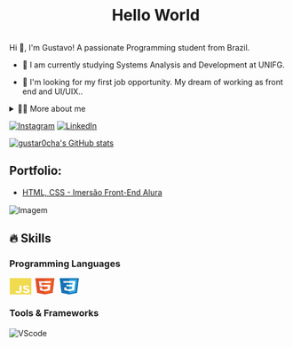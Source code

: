 
<!--título-->
<div id="user-content-toc">
  <ul align="center">
    <summary><h1 style="display: inline-block">Hello World</h1></summary>
</div>

<!-- Presentation -->
<p>
  Hi 👋, I'm Gustavo! A passionate Programming student from Brazil.

  - 🌱 I am currently studying Systems Analysis and Development at UNIFG.

  - 🔭 I'm looking for my first job opportunity. My dream of working as front end and UI/UIX..
</p>

<!-- Dropdown -->
<details>
  <summary>👨‍💻 More about me</summary>

  - 💬 I am 22 years old and currently live in Brazil. Studying to be Fluent in English and have experience with HTML, CSS, Java, Javascript. I also have important skills such as creativity, communication, marketing, analytical skills, people management and social media.

  - ⚡ I like to play games, read a good book, manga or comics, as well as watch movies and series! I believe that our personal interests contribute to a more accurate perception of things and to solving problems. \o/
</details>

<!-- Links -->
[![Instagram](https://img.shields.io/badge/Instagram-E4405F?style=for-the-badge&logo=instagram&logoColor=white)]([https://www.instagram.com/toquinhaman/](https://www.instagram.com/gustavo.r0/))
[![LinkedIn](https://img.shields.io/badge/LinkedIn-0077B5?style=for-the-badge&logo=linkedin&logoColor=white)](https://www.linkedin.com/in/gustavo-rocha-62993a277/)

<!-- GithubStats -->
[![gustar0cha's GitHub stats](https://github-readme-stats.vercel.app/api?username=gustar0cha&show_icons=true&theme=gotham)](https://github.com/anuraghazra/github-readme-stats)

<!-- Portfolio -->
## Portfolio:
- [HTML, CSS - Imersão Front-End Alura](https://github.com/Gustar0cha/frontendalura)

<!-- GIF -->
<p align="left">
  <img align="center" src="https://github.com/VariableBee/VariableBee/assets/77739311/4e9f41af-6b57-49a7-b15a-74322e96b4d7" alt="Imagem">
</p>

## 🔥 Skills
<!-- Skills: Programming Languages -->
  <div style="flex-basis: 48%;">
    <h3>Programming Languages</h3>
    <img align="center" alt="Js" height="30" width="40" src="https://raw.githubusercontent.com/devicons/devicon/master/icons/javascript/javascript-plain.svg">
    <img align="center" alt="HTML" height="30" width="40" src="https://raw.githubusercontent.com/devicons/devicon/master/icons/html5/html5-original.svg">
    <img align="center" alt="CSS" height="30" width="40" src="https://raw.githubusercontent.com/devicons/devicon/master/icons/css3/css3-original.svg">
  </div>
  
  <!-- Skills: Tools & Frameworks -->
  <div style="flex-basis: 48%;">
    <h3>Tools & Frameworks</h3>
    <img align="center" alt="VScode" height="30" width="40" src="https://cdn.jsdelivr.net/gh/devicons/devicon/icons/vscode/vscode-original.svg">
  </div>
  
  <!-- Skills: Libraries -->
